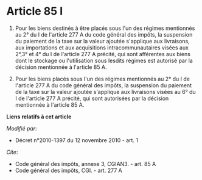 # Article 85 I

1. Pour les biens destinés à être placés sous l'un des régimes mentionnés au 2° du I de l'article 277 A du code général des
impôts, la suspension du paiement de la taxe sur la valeur ajoutée s'applique aux livraisons, aux importations et aux
acquisitions intracommunautaires visées aux 2°,3° et 4° du I de l'article 277 A précité, qui sont afférentes aux biens dont
le stockage ou l'utilisation sous lesdits régimes est autorisé par la décision mentionnée à l'article 85 A. 

2. Pour les biens placés sous l'un des régimes mentionnés au 2° du I de l'article 277 A du code général des impôts, la
suspension du paiement de la taxe sur la valeur ajoutée s'applique aux livraisons visées au 6° du I de l'article 277 A
précité, qui sont autorisées par la décision mentionnée à l'article 85 A.

**Liens relatifs à cet article**

_Modifié par_:

  - Décret n°2010-1397 du 12 novembre 2010 - art. 1

_Cite_:

  - Code général des impôts, annexe 3, CGIAN3. - art. 85 A
  - Code général des impôts, CGI. - art. 277 A
